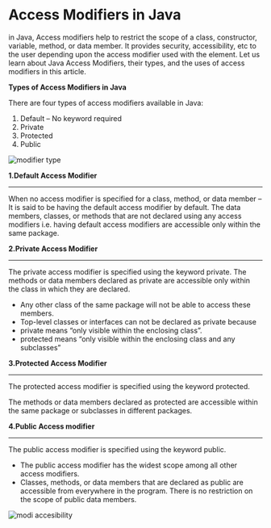 # Access Modifiers in Java


in Java, Access modifiers help to restrict the scope of a class, constructor, variable, method, or data member. It provides security, accessibility, etc to the user depending upon the access modifier used with the element. Let us learn about Java Access Modifiers, their types, and the uses of access modifiers in this article.

**Types of Access Modifiers in Java**

There are four types of access modifiers available in Java: 

1. Default – No keyword required
1. Private
1. Protected
1. Public


![modifier type](https://github.com/rhushikesh2000/JAVA_TUTORIAL_/assets/124034778/3acaf723-97e4-4fb2-9e00-3fff0274fdde)



**1.Default Access Modifier**

---

When no access modifier is specified for a class, method, or data member – It is said to be having the default access modifier by default. The data members, classes, or methods that are not declared using any access modifiers i.e. having default access modifiers are accessible only within the same package.

**2.Private Access Modifier**

---

The private access modifier is specified using the keyword private. The methods or data members declared as private are accessible only within the class in which they are declared.

- Any other class of the same package will not be able to access these members.
- Top-level classes or interfaces can not be declared as private because
- private means “only visible within the enclosing class”.
- protected means “only visible within the enclosing class and any subclasses”

**3.Protected Access Modifier**

---

The protected access modifier is specified using the keyword protected.

The methods or data members declared as protected are accessible within the same package or subclasses in different packages.

**4.Public Access modifier**

---

The public access modifier is specified using the keyword public. 

- The public access modifier has the widest scope among all other access modifiers.
- Classes, methods, or data members that are declared as public are accessible from everywhere in the program. There is no restriction on the scope of public data members.


![modi accesibility](https://github.com/rhushikesh2000/JAVA_TUTORIAL_/assets/124034778/4b2f8b31-8b94-494f-9eac-0cedf404796b)

